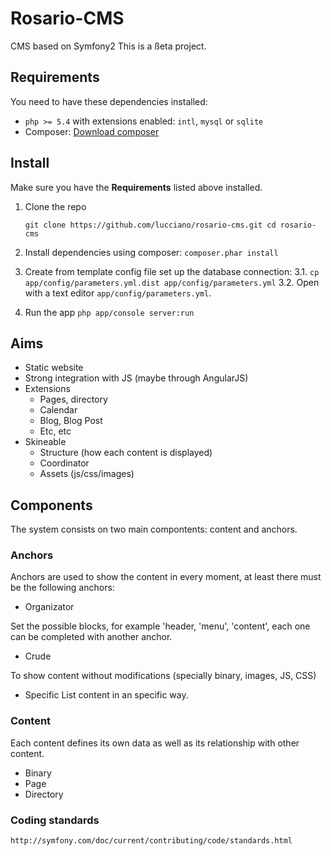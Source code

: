Rosario-CMS
===========

CMS based on Symfony2
This is a ßeta project.

## Requirements ##

You need to have these dependencies installed: 

 - `php >= 5.4` with extensions enabled: `intl`, `mysql` or `sqlite`
 - Composer: [Download composer](http://getcomposer.org/download/)

## Install ##
Make sure you have the **Requirements** listed above installed.

 1. Clone the repo

    `git clone https://github.com/lucciano/rosario-cms.git
     cd rosario-cms`
    
 2. Install dependencies using composer:
   `composer.phar install `
 3. Create from template config file set up the database connection:
   3.1. `cp app/config/parameters.yml.dist app/config/parameters.yml`
   3.2. Open with a text editor `app/config/parameters.yml`.

 4.  Run the app
        `php app/console server:run`
       


## Aims ##
* Static website
* Strong integration with JS (maybe through AngularJS)
* Extensions
  * Pages, directory
  * Calendar
  * Blog, Blog Post
  * Etc, etc
* Skineable
  * Structure (how each content is displayed)
  * Coordinator
  * Assets (js/css/images)

## Components ##
The system consists on two main compontents: content and anchors.

### Anchors ###
 Anchors are used to show the content in every moment, at least there must be the following anchors:
 
 * Organizator 

Set the possible blocks, for example 'header, 'menu', 'content', each one can be completed with another anchor.

 * Crude

To show content without modifications (specially binary, images, JS, CSS)

 * Specific
List content in an specific way.
        
### Content ###
 Each content defines its own data as well as its relationship with other content.
 * Binary
 * Page 
 * Directory 

### Coding standards ###

    http://symfony.com/doc/current/contributing/code/standards.html
